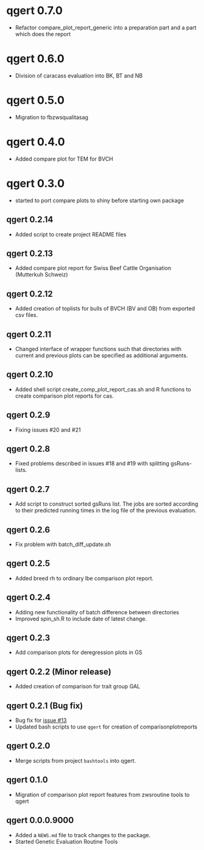 # qgert 0.7.0

* Refactor compare_plot_report_generic into a preparation part and a part which does the report

# qgert 0.6.0

* Division of caracass evaluation into BK, BT and NB

# qgert 0.5.0

* Migration to fbzwsqualitasag

# qgert 0.4.0

* Added compare plot for TEM for BVCH

# qgert 0.3.0

* started to port compare plots to shiny before starting own package

## qgert 0.2.14

* Added script to create project README files

## qgert 0.2.13

* Added compare plot report for Swiss Beef Cattle Organisation (Mutterkuh Schweiz)

## qgert 0.2.12

* Added creation of toplists for bulls of BVCH (BV and OB) from exported csv files.


## qgert 0.2.11

* Changed interface of wrapper functions such that directories with current and previous plots can be specified as additional arguments.


## qgert 0.2.10

* Added shell script create_comp_plot_report_cas.sh and R functions to create comparison plot reports for cas.


## qgert 0.2.9

* Fixing issues #20 and #21


## qgert 0.2.8

* Fixed problems described in issues #18 and #19 with splitting gsRuns-lists.


## qgert 0.2.7

* Add script to construct sorted gsRuns list. The jobs are sorted according to their predicted running times in the log file of the previous evaluation.


## qgert 0.2.6

* Fix problem with batch_diff_update.sh


## qgert 0.2.5

* Added breed rh to ordinary lbe comparison plot report.


## qgert 0.2.4

* Adding new functionality of batch difference between directories
* Improved spin_sh.R to include date of latest change.


## qgert 0.2.3

* Add comparison plots for deregression plots in GS


## qgert 0.2.2 (Minor release)

* Added creation of comparison for trait group GAL


## qgert 0.2.1 (Bug fix)

* Bug fix for [issue #13](https://github.com/pvrqualitasag/qgert/issues/13)
* Updated bash scripts to use `qgert` for creation of comparisonplotreports


## qgert 0.2.0

* Merge scripts from project `bashtools` into qgert.


## qgert 0.1.0

* Migration of comparison plot report features from zwsroutine tools to qgert


## qgert 0.0.0.9000

* Added a `NEWS.md` file to track changes to the package.
* Started Genetic Evaluation Routine Tools
